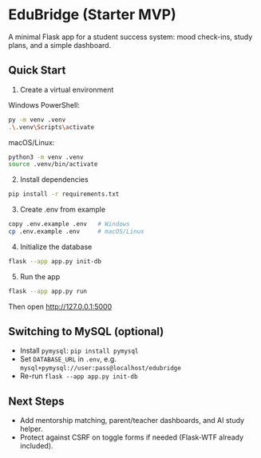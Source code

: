 # EduBridge (Starter MVP)

A minimal Flask app for a student success system: mood check-ins, study plans, and a simple dashboard.

## Quick Start

1) Create a virtual environment

Windows PowerShell:
```bash
py -m venv .venv
.\.venv\Scripts\activate
```

macOS/Linux:
```bash
python3 -m venv .venv
source .venv/bin/activate
```

2) Install dependencies
```bash
pip install -r requirements.txt
```

3) Create .env from example
```bash
copy .env.example .env   # Windows
cp .env.example .env     # macOS/Linux
```

4) Initialize the database
```bash
flask --app app.py init-db
```

5) Run the app
```bash
flask --app app.py run
```
Then open http://127.0.0.1:5000

## Switching to MySQL (optional)
- Install `pymysql`: `pip install pymysql`
- Set `DATABASE_URL` in `.env`, e.g. `mysql+pymysql://user:pass@localhost/edubridge`
- Re-run `flask --app app.py init-db`

## Next Steps
- Add mentorship matching, parent/teacher dashboards, and AI study helper.
- Protect against CSRF on toggle forms if needed (Flask-WTF already included).